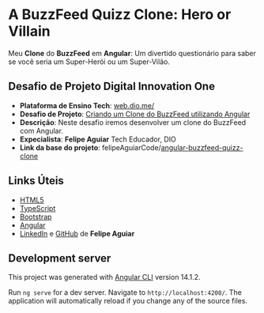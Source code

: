 # A BuzzFeed Quizz Clone:  Hero or Villain

Meu **Clone** do **BuzzFeed** em **Angular**: Um divertido questionário para saber se você seria um Super-Herói ou um Super-Vilão.

## Desafio de Projeto Digital Innovation One

- **Plataforma de Ensino Tech**: [web.dio.me/](https://web.dio.me/home)
- **Desafio de Projeto**: [Criando um Clone do BuzzFeed utilizando Angular](https://web.dio.me/project/criando-um-clone-do-buzzfeed/learning/9b53d394-6442-4a79-b617-1e8c0b4738e8?back=/track/formacao-angular-developer&tab=undefined&moduleId=undefined)
- **Descrição**: Neste desafio iremos desenvolver um clone do BuzzFeed com Angular.
- **Expecialista**: **Felipe Aguiar** Tech Educador, DIO
- **Link da base do projeto**: felipeAguiarCode/[angular-buzzfeed-quizz-clone](https://github.com/felipeAguiarCode/angular-buzzfeed-quizz-clone)

## Links Úteis

- [HTML5](https://www.w3schools.com/html/)
- [TypeScript](https://www.typescriptlang.org/)
- [Bootstrap](https://getbootstrap.com/)
- [Angular](https://angular.io/)
- [LinkedIn](https://www.linkedin.com/in/felipe-exe/) e [GitHub](https://github.com/felipeAguiarCode) de **Felipe Aguiar**

## Development server

This project was generated with [Angular CLI](https://github.com/angular/angular-cli) version 14.1.2.

Run `ng serve` for a dev server. Navigate to `http://localhost:4200/`. The application will automatically reload if you change any of the source files.
